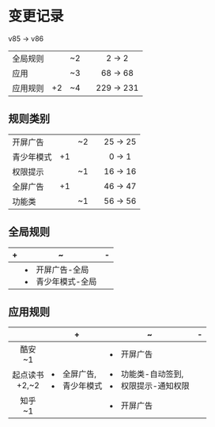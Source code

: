 # 变更记录

v85 -> v86

||||||
|-|:-:|:-:|:-:|:-:|
|全局规则||~2||2 -> 2|
|应用||~3||68 -> 68|
|应用规则|+2|~4||229 -> 231|

## 规则类别

||||||
|-|:-:|:-:|:-:|:-:|
|开屏广告||~2||25 -> 25|
|青少年模式|+1|||0 -> 1|
|权限提示||~1||16 -> 16|
|全屏广告|+1|||46 -> 47|
|功能类||~1||56 -> 56|

## 全局规则

|+|~|-|
|-|-|-|
||<li>开屏广告-全局<li>青少年模式-全局||

## 应用规则

||+|~|-|
|:-:|-|-|-|
|酷安<br>~1||<li>开屏广告||
|起点读书<br>+2,~2|<li>全屏广告,<li>青少年模式|<li>功能类-自动签到,<li>权限提示-通知权限||
|知乎<br>~1||<li>开屏广告||
